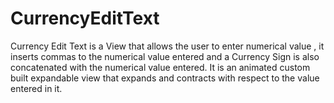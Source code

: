 # CurrencyEditText
Currency Edit Text is a View that allows the user to enter numerical value , it inserts commas to the numerical value entered and a Currency Sign is also concatenated with the numerical value entered. It is an animated custom built expandable view that expands and contracts with respect to the value entered in it.

